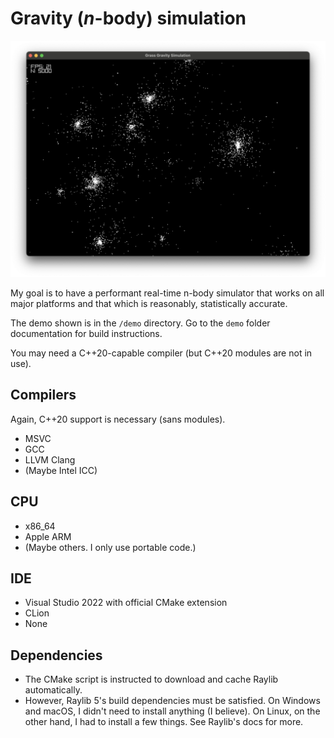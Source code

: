 # Gravity (*n*-body) simulation

![Screenshot](demo/galaxies.png)

My goal is to have a performant real-time n-body simulator that works on all major platforms and that which is
reasonably, statistically accurate.

The demo shown is in the `/demo` directory.
Go to the `demo` folder documentation for build instructions.

You may need a C\+\+20-capable compiler (but C\+\+20 modules are not in use).

## Compilers

Again, C\+\+20 support is necessary (sans modules).

* MSVC
* GCC
* LLVM Clang
* (Maybe Intel ICC)

## CPU

* x86_64
* Apple ARM
* (Maybe others. I only use portable code.)

## IDE

* Visual Studio 2022 with official CMake extension
* CLion
* None

## Dependencies

* The CMake script is instructed to download and cache Raylib automatically.
* However, Raylib 5's build dependencies must be satisfied.
  On Windows and macOS, I didn't need to install anything (I believe).
  On Linux, on the other hand, I had to install a few things. See Raylib's docs for more.

